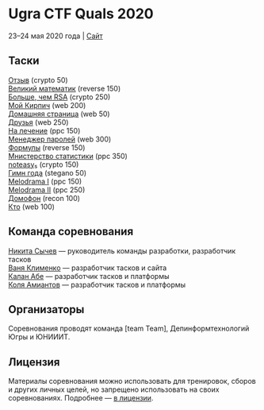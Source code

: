 # Ugra CTF Quals 2020

23–24 мая 2020 года | [Сайт](https://2020.ugractf.ru)

## Таски

[Отзыв](tasks/feedback/) (crypto 50)  
[Великий математик](tasks/mathematician/) (reverse 150)  
[Больше, чем RSA](tasks/morethanrsa/) (crypto 250)  
[Мой Кирпич](tasks/mybrick/) (web 200)  
[Домашняя страница](tasks/homepage/) (web 50)  
[Друзья](tasks/friends/) (web 250)  
[На лечение](tasks/therapy/) (ppc 150)  
[Менеджер паролей](tasks/passman/) (web 300)  
[Формулы](tasks/formulae/) (reverse 150)  
[Мнистерство статистики](tasks/mnist/) (ppc 350)  
[noteasy₅](tasks/noteasy5/) (crypto 150)  
[Гимн года](tasks/anthem/) (stegano 50)  
[Melodrama I](tasks/press1/) (ppc 150)  
[Melodrama II](tasks/press2/) (ppc 250)  
[Домофон](tasks/intercom/) (recon 100)  
[Кто](tasks/iswho/) (web 100)  

## Команда соревнования

[Никита Сычев](https://github.com/nsychev) — руководитель команды разработки, разработчик тасков  
[Ваня Клименко](https://github.com/vanyaklimenko) — разработчик тасков и сайта  
[Калан Абе](https://github.com/kalan) — разработчик тасков и платформы  
[Коля Амиантов](https://github.com/abbradar) — разработчик тасков и платформы

## Организаторы

Соревнования проводят команда [team Team], Депинформтехнологий Югры и ЮНИИИТ.

## Лицензия

Материалы соревнования можно использовать для тренировок, сборов и других личных целей, но запрещено использовать на своих соревнованиях. Подробнее — [в лицензии](LICENSE).
